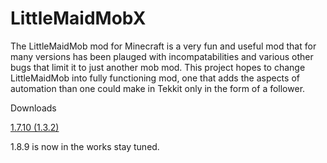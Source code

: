 # LittleMaidMobX

The LittleMaidMob mod for Minecraft is a very fun and useful mod that for many versions has been plauged with incompatabilities and various other bugs that limit it to just another mob mod. This project hopes to change LittleMaidMob into fully functioning mod, one that adds the aspects of automation than one could make in Tekkit only in the form of a follower.  

Downloads

[1.7.10 (1.3.2)](http://adf.ly/1YYyXj)

1.8.9 is now in the works stay tuned.
